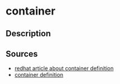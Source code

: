 # container

## Description


## Sources 

- [redhat article about container definition](https://www.redhat.com/en/blog/containers-are-linux)
- [container definition](https://jvns.ca/blog/2016/10/10/what-even-is-a-container/)